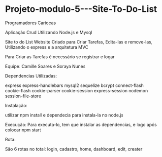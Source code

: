 # Projeto-modulo-5---Site-To-Do-List
Programadores Cariocas


Aplicação Crud Utilizando Node.js e Mysql

Site to do List
Website Criado para Criar Tarefas, Edita-las e remove-las,
Utilizando o express e a arquitetura MVC

Para Criar as Tarefas é necessário se registrar e logar

Equipe:
Camille Soares e Soraya Nunes


Dependencias Utilizadas:

express
express-handlebars
mysql2
sequelize
bcrypt
connect-flash 
cookie-flash
cookie-parser
cookie-session
express-session
nodemon
session-file-store

Instalação:

utilizar npm install e dependecia para instala-la no node.js

Execução:
Para executa-lo, tem que instalar as dependencias, e logo após colocar npm start

Rota:

São 6 rotas no total:
login, cadastro, home, dashboard, edit, creater
